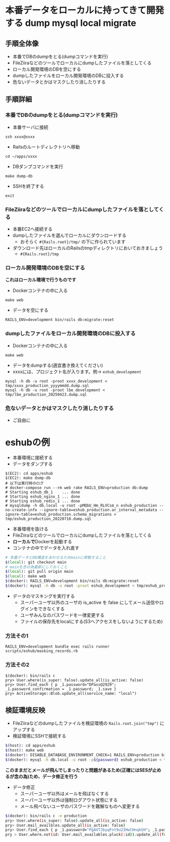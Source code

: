 # 本番データをローカルに持ってきて開発する dump mysql local migrate

## 手順全体像

* 本番でDBのdumpをとる(dumpコマンドを実行)
* FileZiiraなどのツールでローカルにdumpしたファイルを落としてくる
* ローカル開発環境のDBを空にする
* dumpしたファイルをローカル開発環境のDBに投入する
* 危ないデータとかはマスクしたり消したりする


## 手順詳細

### 本番でDBのdumpをとる(dumpコマンドを実行)

* 本番サーバに接続

```shell
ssh xxxx@xxxx
```

* Railsのルートディレクトリへ移動

```shell
cd ~/apps/xxxx
```

* DBダンプコマンドを実行

```shell
make dump-db
```

* SSHを終了する

```shell
exit
```

### FileZiiraなどのツールでローカルにdumpしたファイルを落としてくる


* 本番EC2へ接続する
* dumpしたファイルを選んでローカルにダウンロードする
  * おそらく `#{Rails.root}/tmp/` の下に作られています
* ダウンロード先はローカルのRailsのtmpディレクトリにおいておきましょう
  * `#{Rails.root}/tmp`

### ローカル開発環境のDBを空にする

**これはローカル環境で行うものです**

* Dockerコンテナの中に入る

```shell
make web
```

* データを空にする

```shell
RAILS_ENV=development bin/rails db:migrate:reset
```

### dumpしたファイルをローカル開発環境のDBに投入する

* Dockerコンテナの中に入る

```shell
make web
```

* データをdumpする(適宜書き換えてください)
* xxxxには、プロジェクト名が入ります。例→ `eshub_development`


```shell
mysql -h db -u root -proot xxxx_development < tmp/xxxx_production_yyyymmdd.dump.sql
mysql -h db -u root -proot lbe_development < tmp/lbe_production_20250423.dump.sql
```

### 危ないデータとかはマスクしたり消したりする

* ご自由に

# eshubの例

* 本番環境に接続する
* データをダンプする

```
$(EC2): cd apps/eshub
$(EC2): make dump-db
# 以下は実行時のログ
# docker-compose run --rm web rake RAILS_ENV=production db:dump
# Starting eshub_db_1    ... done
# Starting eshub_nginx_1 ... done
# Starting eshub_redis_1 ... done
# mysqldump -h db.local -u root -pMQbU_Hm_RLVCsm_n eshub_production --no-create-info --ignore-table=eshub_production.ar_internal_metadata --ignore-table=eshub_production.schema_migrations > tmp/eshub_production_20220710.dump.sql
```

* 本番環境を抜ける
* FileZiiraなどのツールでローカルにdumpしたファイルを落としてくる
* **ローカルで**Dockerを起動する
* コンテナの中でデータを入れ直す

```sh
# 本番データとDB構造をあわせるためmainに移動すること
$(local): git checkout main
# mainを念の為最新にしておくこと
$(local): git pull origin main
$(local): make web
$(docker): RAILS_ENV=development bin/rails db:migrate:reset
$(docker): mysql -h db -u root -proot eshub_development < tmp/eshub_production_20220710.dump.sql
```

* データのマスキングを実行する
  * スーパーユーザ以外のユーザの is_active を false にしてメール送信やログインをできなくする
  * ユーザみんなのパスワードを一律変更する
  * ファイルの保存先をlocalにする(S3へアクセスをしないようにするため)

### 方法その1

```shell
RAILS_ENV=development bundle exec rails runner scripts/eshub/masking_records.rb
```

### 方法その2

```shell
$(docker): bin/rails c
pry> User.where(is_super: false).update_all(is_active: false)
pry> User.find_each { p _1.password="DPass@2929"; _1.password_confirmation = _1.password; _1.save }
pry> ActiveStorage::Blob.update_all(service_name: "local")
```

## 検証環境反映

* FileZiiraなどのdumpしたファイルを検証環境の `Rails.root.join("tmp")` にアップする
* 検証環境にSSHで接続する

```sh
$(host): cd apps/eshub
$(host): make web
$(docker): DISABLE_DATABASE_ENVIRONMENT_CHECK=1 RAILS_ENV=production bin/rails db:migrate:reset
$(docker): mysql -h db.local -u root -p${password} eshub_production < tmp/eshub_production_202ymmdd.dump.sql
```

**このままだとメールが飛んでしまったりと問題があるため(正確にはSESが止めるが念の為)ため、データ修正を行う**

* データ修正
    * スーパーユーザ以外はメールを飛ばなくする
    * スーパーユーザ以外は強制ログアウト状態にする
    * メール飛べないユーザのパスワードを難解なものへ変更する

```sh
$(docker): bin/rails c -e production
pry> User.where(is_super: false).update_all(is_active: false)
pry> User.mail_availbles.update_all(is_active: false)
pry> User.find_each { p _1.password="PgAVTJbyqFnt9u23HwCHnqkSH"; _1.password_confirmation = _1.password; _1.save }
pry > User.where.not(id: User.mail_availables.pluck(:id)).update_all(forced_sign_out_at: Time.zone.now)